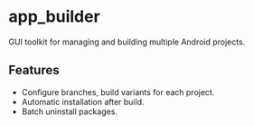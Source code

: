 # app_builder

GUI toolkit for managing and building multiple Android projects.

## Features

- Configure branches, build variants for each project.
- Automatic installation after build.
- Batch uninstall packages.
